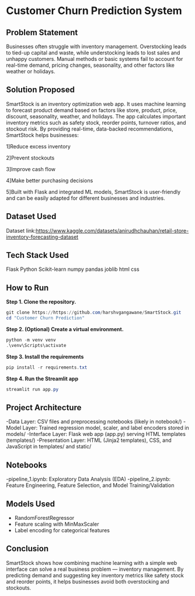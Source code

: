 # Customer Churn Prediction System

## Problem Statement
Businesses often struggle with inventory management. Overstocking leads to tied-up capital and waste, while understocking leads to lost sales and unhappy customers. Manual methods or basic systems fail to account for real-time demand, pricing changes, seasonality, and other factors like weather or holidays.

## Solution Proposed
SmartStock is an inventory optimization web app.
It uses machine learning to forecast product demand based on factors like store, product, price, discount, seasonality, weather, and holidays. The app calculates important inventory metrics such as safety stock, reorder points, turnover ratios, and stockout risk. By providing real-time, data-backed recommendations, SmartStock helps businesses:

1]Reduce excess inventory

2]Prevent stockouts

3]Improve cash flow

4]Make better purchasing decisions

5]Built with Flask and integrated ML models, SmartStock is user-friendly and can be easily adapted for different businesses and industries.


## Dataset Used
Dataset link:https://www.kaggle.com/datasets/anirudhchauhan/retail-store-inventory-forecasting-dataset

## Tech Stack Used
Flask
Python
Scikit-learn
numpy
pandas
joblib
html
css


## How to Run
**Step 1. Clone the repository.**
```powershell
git clone https://https://github.com/harshvgangawane/SmartStock.git
cd "Customer Churn Prediction"
```
**Step 2. (Optional) Create a virtual environment.**
```powershell
python -m venv venv
.\venv\Scripts\activate
```
**Step 3. Install the requirements**
```powershell
pip install -r requirements.txt
```
**Step 4. Run the Streamlit app**
```powershell
streamlit run app.py
```

## Project Architecture
-Data Layer: CSV files and preprocessing notebooks (likely in notebook/)
-Model Layer: Trained regression model, scaler, and label encoders stored in models/
-Interface Layer: Flask web app (app.py) serving HTML templates (templates/)
-Presentation Layer: HTML (Jinja2 templates), CSS, and JavaScript in templates/ and static/

## Notebooks
-pipeline_1.ipynb: Exploratory Data Analysis (EDA)
-pipeline_2.ipynb: Feature Engineering, Feature Selection, and Model Training/Validation

## Models Used
- RandomForestRegressor
- Feature scaling with MinMaxScaler
- Label encoding for categorical features

## Conclusion
SmartStock shows how combining machine learning with a simple web interface can solve a real business problem — inventory management. By predicting demand and suggesting key inventory metrics like safety stock and reorder points, it helps businesses avoid both overstocking and stockouts.

